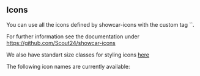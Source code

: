 <h2>Icons</h2>
You can use all the icons defined by showcar-icons with the custom tag `<as24-icon type="[[icon-name]]"></as24-icon>`.

For further information see the documentation under <a href="https://github.com/Scout24/showcar-icons" target="_blank">https://github.com/Scout24/showcar-icons</a>

We also have standart size classes for styling icons <a href="https://scout24.github.io/showcar-ui/#utilities-target" target="_blank">here</a>

The following icon names are currently available:
<ul id="as24-icons-list" class="icons-list"></ul>
<style type="text/css">
#icons as24-icon {
display: inline-block;
width: 50px;
height: 50px;
}
#icons as24-icon svg {
max-width: 100%;
max-height: 100%;
}
#icons .icons-list:after {
content: "";
display: table;
clear: both;
}
#icons .icons-list li {
padding: 20px 10px 10px;
float: left;
background: #f4f4f4;
border: 1px solid #fff;
width: 108px;
height: 130px;
list-style: none;
text-align: center;
margin-bottom: 20px;
}
#icons .icons-list li:hover {
background: #acacac;
}
#icons .icons-list li p {
padding-top: 0;
word-break: break-all;
height: 40px;
font-size: 13px;
}
</style>

<script type="text/javascript">
var iconsList = document.querySelector('#as24-icons-list');
window.showcarIconNames.forEach(function(name) {
var item = document.createElement('li');
item.innerHTML = '<as24-icon type="' + name + '" title="' + name + '"></as24-icon><p>' + name + '</p>';
iconsList.appendChild(item);
});
</script>
